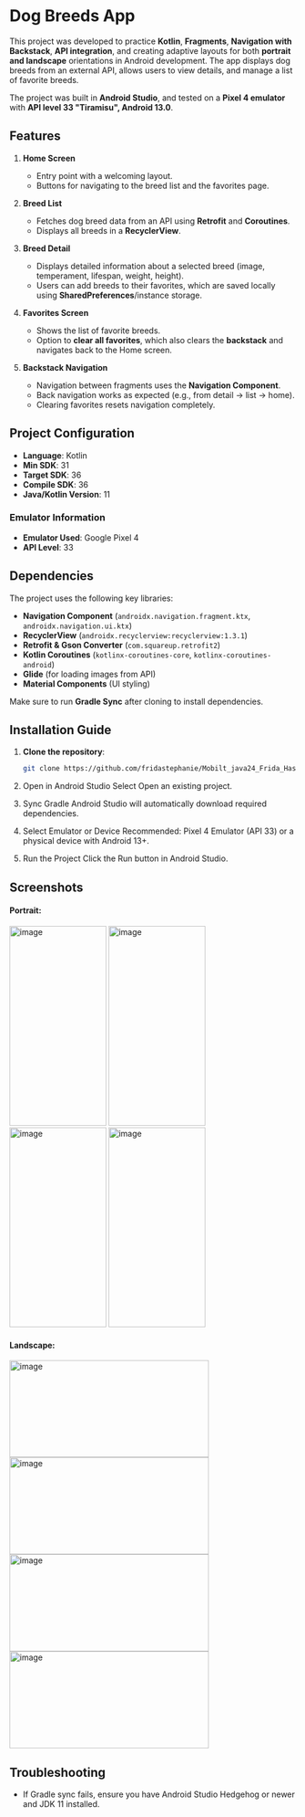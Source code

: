 # Dog Breeds App  

This project was developed to practice **Kotlin**, **Fragments**, **Navigation with Backstack**, **API integration**, and creating adaptive layouts for both **portrait and landscape** orientations in Android development. The app displays dog breeds from an external API, allows users to view details, and manage a list of favorite breeds.  

The project was built in **Android Studio**, and tested on a **Pixel 4 emulator** with **API level 33 "Tiramisu", Android 13.0**.  

## Features  

1. **Home Screen**  
   - Entry point with a welcoming layout.  
   - Buttons for navigating to the breed list and the favorites page.  

2. **Breed List**  
   - Fetches dog breed data from an API using **Retrofit** and **Coroutines**.  
   - Displays all breeds in a **RecyclerView**.  

3. **Breed Detail**  
   - Displays detailed information about a selected breed (image, temperament, lifespan, weight, height).  
   - Users can add breeds to their favorites, which are saved locally using **SharedPreferences**/instance storage. 

4. **Favorites Screen**  
   - Shows the list of favorite breeds.  
   - Option to **clear all favorites**, which also clears the **backstack** and navigates back to the Home screen.  

5. **Backstack Navigation**  
   - Navigation between fragments uses the **Navigation Component**.  
   - Back navigation works as expected (e.g., from detail → list → home).  
   - Clearing favorites resets navigation completely.  

## Project Configuration  

- **Language**: Kotlin  
- **Min SDK**: 31  
- **Target SDK**: 36  
- **Compile SDK**: 36  
- **Java/Kotlin Version**: 11  

### Emulator Information  
- **Emulator Used**: Google Pixel 4  
- **API Level**: 33  

## Dependencies  

The project uses the following key libraries:  
- **Navigation Component** (`androidx.navigation.fragment.ktx`, `androidx.navigation.ui.ktx`)  
- **RecyclerView** (`androidx.recyclerview:recyclerview:1.3.1`)  
- **Retrofit & Gson Converter** (`com.squareup.retrofit2`)  
- **Kotlin Coroutines** (`kotlinx-coroutines-core`, `kotlinx-coroutines-android`)  
- **Glide** (for loading images from API)  
- **Material Components** (UI styling)  

Make sure to run **Gradle Sync** after cloning to install dependencies.  

## Installation Guide  

1. **Clone the repository**:  
   ```bash
   git clone https://github.com/fridastephanie/Mobilt_java24_Frida_Hassel_Inlamning3.git

2. Open in Android Studio
Select Open an existing project.

3. Sync Gradle
Android Studio will automatically download required dependencies.

4. Select Emulator or Device
Recommended: Pixel 4 Emulator (API 33) or a physical device with Android 13+.

5. Run the Project
Click the Run button in Android Studio.

## Screenshots
#### Portrait:
<img width="170" height="350" alt="image" src="https://github.com/user-attachments/assets/55c1ca91-b569-4c26-a627-ee8d60335ed5" /> 
<img width="170" height="350" alt="image" src="https://github.com/user-attachments/assets/faa230ba-a320-466e-ac05-98d1aaa55190" /> 
<img width="170" height="350" alt="image" src="https://github.com/user-attachments/assets/ab52e419-1ef4-40d8-b7ff-960f6cad3110" /> 
<img width="170" height="350" alt="image" src="https://github.com/user-attachments/assets/2bd3f094-7509-4c27-96b2-ea5fa219f886" />   

#### Landscape: 

<img width="350" height="170" alt="image" src="https://github.com/user-attachments/assets/aa2fc8e6-34f2-42d2-94e6-0648fb5a7fca" />
<img width="350" height="170" alt="image" src="https://github.com/user-attachments/assets/dc710e56-b029-42f7-a08f-30712d709307" />
<img width="350" height="170" alt="image" src="https://github.com/user-attachments/assets/d6b7c792-0f8f-4d8d-b354-a31a11fb7e18" />
<img width="350" height="170" alt="image" src="https://github.com/user-attachments/assets/542ff52c-3712-495a-b252-31afef086f4b" />

## Troubleshooting

* If Gradle sync fails, ensure you have Android Studio Hedgehog or newer and JDK 11 installed.
